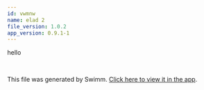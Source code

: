 ```yaml
---
id: vwmnw
name: elad 2
file_version: 1.0.2
app_version: 0.9.1-1
---
```


hello

<br/>

This file was generated by Swimm. [Click here to view it in the app](https://swimm-web-app.web.app/repos/Z2l0aHViJTNBJTNBdGVzdGFwMTklM0ElM0Fyb3RlbWJhcjM=/docs/vwmnw).